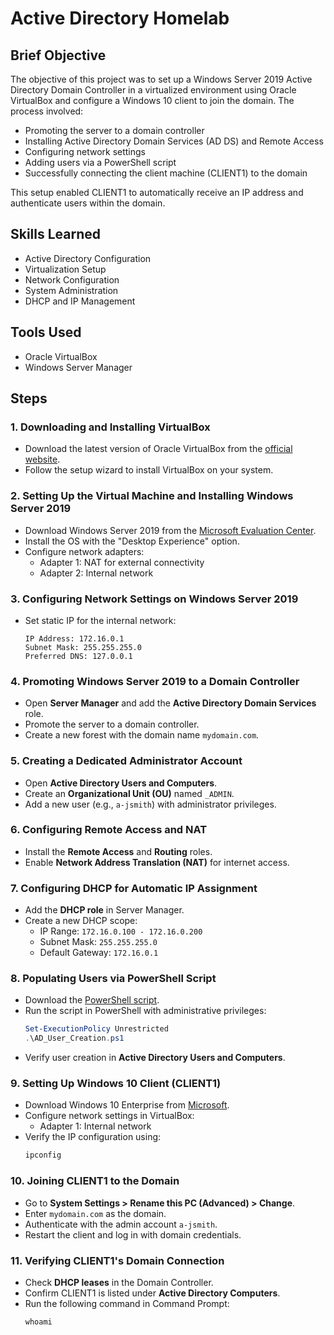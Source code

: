 # Active Directory Homelab

## Brief Objective
The objective of this project was to set up a Windows Server 2019 Active Directory Domain Controller in a virtualized environment using Oracle VirtualBox and configure a Windows 10 client to join the domain. The process involved:
- Promoting the server to a domain controller
- Installing Active Directory Domain Services (AD DS) and Remote Access
- Configuring network settings
- Adding users via a PowerShell script
- Successfully connecting the client machine (CLIENT1) to the domain

This setup enabled CLIENT1 to automatically receive an IP address and authenticate users within the domain.

## Skills Learned
- Active Directory Configuration
- Virtualization Setup
- Network Configuration
- System Administration
- DHCP and IP Management

## Tools Used
- Oracle VirtualBox
- Windows Server Manager

## Steps

### 1. Downloading and Installing VirtualBox
- Download the latest version of Oracle VirtualBox from the [official website](https://www.oracle.com/virtualization/technologies/vm/downloads/virtualbox-downloads.html#vbox).
- Follow the setup wizard to install VirtualBox on your system.

### 2. Setting Up the Virtual Machine and Installing Windows Server 2019
- Download Windows Server 2019 from the [Microsoft Evaluation Center](https://www.microsoft.com/en-us/evalcenter/download-windows-server-2019).
- Install the OS with the "Desktop Experience" option.
- Configure network adapters: 
  - Adapter 1: NAT for external connectivity
  - Adapter 2: Internal network

### 3. Configuring Network Settings on Windows Server 2019
- Set static IP for the internal network: 
  ```
  IP Address: 172.16.0.1
  Subnet Mask: 255.255.255.0
  Preferred DNS: 127.0.0.1
  ```

### 4. Promoting Windows Server 2019 to a Domain Controller
- Open **Server Manager** and add the **Active Directory Domain Services** role.
- Promote the server to a domain controller.
- Create a new forest with the domain name `mydomain.com`.

### 5. Creating a Dedicated Administrator Account
- Open **Active Directory Users and Computers**.
- Create an **Organizational Unit (OU)** named `_ADMIN`.
- Add a new user (e.g., `a-jsmith`) with administrator privileges.

### 6. Configuring Remote Access and NAT
- Install the **Remote Access** and **Routing** roles.
- Enable **Network Address Translation (NAT)** for internet access.

### 7. Configuring DHCP for Automatic IP Assignment
- Add the **DHCP role** in Server Manager.
- Create a new DHCP scope: 
  - IP Range: `172.16.0.100 - 172.16.0.200`
  - Subnet Mask: `255.255.255.0`
  - Default Gateway: `172.16.0.1`

### 8. Populating Users via PowerShell Script
- Download the [PowerShell script](https://github.com/joshmadakor1/AD_PS/archive/master.zip).
- Run the script in PowerShell with administrative privileges:
  ```powershell
  Set-ExecutionPolicy Unrestricted
  .\AD_User_Creation.ps1
  ```
- Verify user creation in **Active Directory Users and Computers**.

### 9. Setting Up Windows 10 Client (CLIENT1)
- Download Windows 10 Enterprise from [Microsoft](https://www.microsoft.com/en-gb/software-download/windows10).
- Configure network settings in VirtualBox:
  - Adapter 1: Internal network
- Verify the IP configuration using:
  ```cmd
  ipconfig
  ```

### 10. Joining CLIENT1 to the Domain
- Go to **System Settings > Rename this PC (Advanced) > Change**.
- Enter `mydomain.com` as the domain.
- Authenticate with the admin account `a-jsmith`.
- Restart the client and log in with domain credentials.

### 11. Verifying CLIENT1's Domain Connection
- Check **DHCP leases** in the Domain Controller.
- Confirm CLIENT1 is listed under **Active Directory Computers**.
- Run the following command in Command Prompt:
  ```cmd
  whoami
  ```

